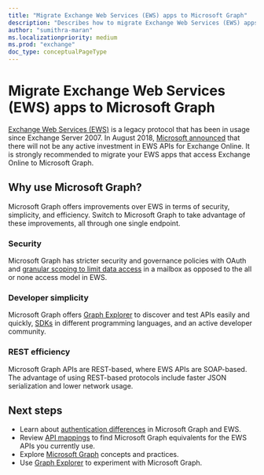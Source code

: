 ```yaml
---
title: "Migrate Exchange Web Services (EWS) apps to Microsoft Graph"
description: "Describes how to migrate Exchange Web Services (EWS) apps to Microsoft Graph."
author: "sumithra-maran"
ms.localizationpriority: medium
ms.prod: "exchange"
doc_type: conceptualPageType
---
```


# Migrate Exchange Web Services (EWS) apps to Microsoft Graph

[Exchange Web Services (EWS)](/exchange/client-developer/exchange-web-services/explore-the-ews-managed-api-ews-and-web-services-in-exchange) is a legacy protocol that has been in usage since Exchange Server 2007. In August 2018, [Microsoft announced](https://techcommunity.microsoft.com/t5/exchange-team-blog/upcoming-changes-to-exchange-web-services-ews-api-for-office-365/ba-p/608055) that there will not be any active investment in EWS APIs for Exchange Online. It is strongly recommended to migrate your EWS apps that access Exchange Online to Microsoft Graph.

## Why use Microsoft Graph?

Microsoft Graph offers improvements over EWS in terms of security, simplicity, and efficiency. Switch to Microsoft Graph to take advantage of these improvements, all through one single endpoint.

### Security

Microsoft Graph has stricter security and governance policies with OAuth and [granular scoping to limit data access](/graph/permissions-reference) in a mailbox as opposed to the all or none access model in EWS.

### Developer simplicity

Microsoft Graph offers [Graph Explorer](https://developer.microsoft.com/graph/graph-explorer) to discover and test APIs easily and quickly, [SDKs](/graph/sdks/sdks-overview) in different programming languages​, and an active developer community.

### REST efficiency

Microsoft Graph APIs are REST-based, where EWS APIs are SOAP-based. The advantage of using REST-based protocols include faster JSON serialization and lower network usage.

## Next steps

- Learn about [authentication differences](migrate-exchange-web-services-authentication.md) in Microsoft Graph and EWS.
- Review [API mappings](migrate-exchange-web-services-api-mapping.md) to find Microsoft Graph equivalents for the EWS APIs you currently use.
- Explore [Microsoft Graph](/graph/overview) concepts and practices.
- Use [Graph Explorer](https://developer.microsoft.com/graph/graph-explorer) to experiment with Microsoft Graph.
